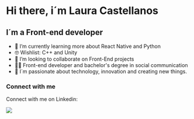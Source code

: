 # Hi there, i´m Laura Castellanos

## I´m a Front-end developer

- 🌱 I’m currently learning more about React Native and Python
- 🤓 Wishlist:  C++ and Unity
- 👯 I’m looking to collaborate on Front-End projects 
- 🧑‍🎓 Front-end developer and bachelor's degree in social communication
- 💛 I´m passionate about technology, innovation and creating new things.

### Connect with me

Connect with me on Linkedin:

<a title="LinkedIn" href="https://www.linkedin.com/in/laura-castellanos-55b1a4155/"><img src="https://img.shields.io/badge/LinkedIn-0077B5?style=for-the-badge&logo=linkedin&logoColor=white"></a>

